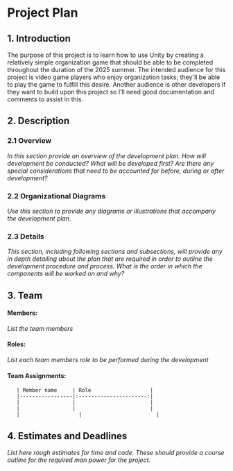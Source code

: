# Project Plan


## 1. Introduction 
The purpose of this project is to learn how to use Unity by creating a relatively simple organization game that should be able to be completed throughout the duration of the 2025 summer. The intended audience for this project is video game players who enjoy organization tasks; they'll be able to play the game to fulfill this desire. Another audience is other developers if they want to build upon this project so I’ll need good documentation and comments to assist in this.

## 2. Description


### 2.1 Overview
*In this section provide an overview of the development plan. How will development be conducted? What will be developed first? Are there any special considerations that need to be accounted for before, during or after development?*

### 2.2 Organizational Diagrams
*Use this section to provide any diagrams or illustrations that accompany the development plan.*

### 2.3 Details
*This section, including following sections and subsections, will provide any in depth detailing about the plan that are required in order to outline the development procedure and process. What is the order in which the components will be worked on and why?*

## 3. Team


#### Members: 
*List the team members*

#### Roles:
*List each team members role to be performed during the development*
   
#### Team Assignments:

       | Member name     | Role                   |
       |-----------------|:----------------------:|
       |                 |                        |
       |                 |                        |
       |             	   |                        |

## 4. Estimates and Deadlines
*List here rough estimates for time and code. These should provide a course outline for the required man power for the project.*
